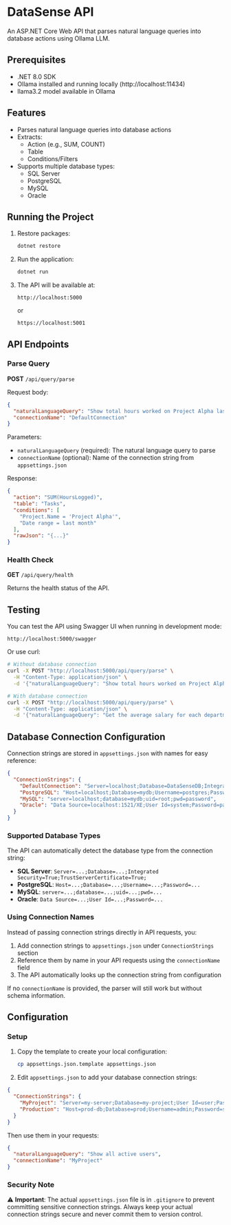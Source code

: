 # DataSense API

An ASP.NET Core Web API that parses natural language queries into database actions using Ollama LLM.

## Prerequisites

- .NET 8.0 SDK
- Ollama installed and running locally (http://localhost:11434)
- llama3.2 model available in Ollama

## Features

- Parses natural language queries into database actions
- Extracts:
  - Action (e.g., SUM, COUNT)
  - Table
  - Conditions/Filters
- Supports multiple database types:
  - SQL Server
  - PostgreSQL
  - MySQL
  - Oracle

## Running the Project

1. Restore packages:
   ```bash
   dotnet restore
   ```

2. Run the application:
   ```bash
   dotnet run
   ```

3. The API will be available at:
   ```
   http://localhost:5000
   ```
   or
   ```
   https://localhost:5001
   ```

## API Endpoints

### Parse Query

**POST** `/api/query/parse`

Request body:
```json
{
  "naturalLanguageQuery": "Show total hours worked on Project Alpha last month",
  "connectionName": "DefaultConnection"
}
```

Parameters:
- `naturalLanguageQuery` (required): The natural language query to parse
- `connectionName` (optional): Name of the connection string from `appsettings.json`

Response:
```json
{
  "action": "SUM(HoursLogged)",
  "table": "Tasks",
  "conditions": [
    "Project.Name = 'Project Alpha'",
    "Date range = last month"
  ],
  "rawJson": "{...}"
}
```

### Health Check

**GET** `/api/query/health`

Returns the health status of the API.

## Testing

You can test the API using Swagger UI when running in development mode:
```
http://localhost:5000/swagger
```

Or use curl:

```bash
# Without database connection
curl -X POST "http://localhost:5000/api/query/parse" \
  -H "Content-Type: application/json" \
  -d '{"naturalLanguageQuery": "Show total hours worked on Project Alpha last month"}'

# With database connection
curl -X POST "http://localhost:5000/api/query/parse" \
  -H "Content-Type: application/json" \
  -d '{"naturalLanguageQuery": "Get the average salary for each department", "connectionName": "DefaultConnection"}'
```

## Database Connection Configuration

Connection strings are stored in `appsettings.json` with names for easy reference:

```json
{
  "ConnectionStrings": {
    "DefaultConnection": "Server=localhost;Database=DataSenseDB;Integrated Security=True;TrustServerCertificate=True;",
    "PostgreSQL": "Host=localhost;Database=mydb;Username=postgres;Password=password",
    "MySQL": "server=localhost;database=mydb;uid=root;pwd=password",
    "Oracle": "Data Source=localhost:1521/XE;User Id=system;Password=password"
  }
}
```

### Supported Database Types

The API can automatically detect the database type from the connection string:

- **SQL Server**: `Server=...;Database=...;Integrated Security=True;TrustServerCertificate=True;`
- **PostgreSQL**: `Host=...;Database=...;Username=...;Password=...`
- **MySQL**: `server=...;database=...;uid=...;pwd=...`
- **Oracle**: `Data Source=...;User Id=...;Password=...`

### Using Connection Names

Instead of passing connection strings directly in API requests, you:
1. Add connection strings to `appsettings.json` under `ConnectionStrings` section
2. Reference them by name in your API requests using the `connectionName` field
3. The API automatically looks up the connection string from configuration

If no `connectionName` is provided, the parser will still work but without schema information.

## Configuration

### Setup

1. Copy the template to create your local configuration:
   ```bash
   cp appsettings.json.template appsettings.json
   ```

2. Edit `appsettings.json` to add your database connection strings:

```json
{
  "ConnectionStrings": {
    "MyProject": "Server=my-server;Database=my-project;User Id=user;Password=pass;",
    "Production": "Host=prod-db;Database=prod;Username=admin;Password=secret;"
  }
}
```

Then use them in your requests:

```json
{
  "naturalLanguageQuery": "Show all active users",
  "connectionName": "MyProject"
}
```

### Security Note

⚠️ **Important**: The actual `appsettings.json` file is in `.gitignore` to prevent committing sensitive connection strings. Always keep your actual connection strings secure and never commit them to version control.

